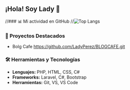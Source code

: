 ## ¡Hola! Soy Lady 👋

//### 📊 Mi actividad en GitHub
//![Top Langs](https://github-readme-stats.vercel.app/api/top-langs/?username=YourUsername&layout=compact&theme=radical)

### 🚀 Proyectos Destacados
- Bolg Cafe https://github.com/LadyPerez/BLOGCAFE.git 

### 🛠️ Herramientas y Tecnologías
- **Lenguajes:** PHP, HTML, CSS, C#
- **Frameworks:** Laravel, C#, Bootstrap
- **Herramientas:** Git, VS, VS Code


